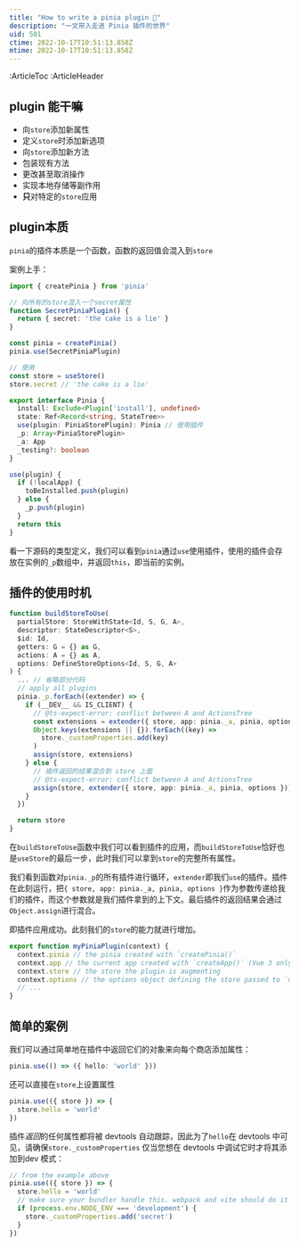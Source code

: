 ```yaml
---
title: "How to write a pinia plugin 🤔️"
description: "一文带入走进 Pinia 插件的世界"
uid: 501
ctime: 2022-10-17T10:51:13.858Z
mtime: 2022-10-17T10:51:13.858Z
---
```


:ArticleToc
:ArticleHeader


## plugin 能干嘛

-   向`store`添加新属性
-   定义`store`时添加新选项
-   向`store`添加新方法
-   包装现有方法
-   更改甚至取消操作
-   实现本地存储等副作用
-   **只**对特定的`store`应用

## plugin本质

`pinia`的插件本质是一个函数，函数的返回值会混入到`store`

案例上手：
```typescript
import { createPinia } from 'pinia'

// 向所有的store混入一个secret属性
function SecretPiniaPlugin() {
  return { secret: 'the cake is a lie' }
}

const pinia = createPinia()
pinia.use(SecretPiniaPlugin)
```
```typescript
// 使用 
const store = useStore()
store.secret // 'the cake is a lie'
```

```typescript
export interface Pinia {
  install: Exclude<Plugin['install'], undefined>
  state: Ref<Record<string, StateTree>>
  use(plugin: PiniaStorePlugin): Pinia // 使用插件
  _p: Array<PiniaStorePlugin>
  _a: App
  _testing?: boolean
}
```

```typescript
use(plugin) {
  if (!localApp) {
    toBeInstalled.push(plugin)
  } else {
    _p.push(plugin)
  }
  return this
}
```
看一下源码的类型定义，我们可以看到`pinia`通过`use`使用插件，使用的插件会存放在实例的`_p`数组中，并返回`this`，即当前的实例。

## 插件的使用时机
```typescript
function buildStoreToUse(
  partialStore: StoreWithState<Id, S, G, A>,
  descriptor: StateDescriptor<S>,
  $id: Id,
  getters: G = {} as G,
  actions: A = {} as A,
  options: DefineStoreOptions<Id, S, G, A>
) {
  ... // 省略部分代码
  // apply all plugins
  pinia._p.forEach((extender) => {
    if (__DEV__ && IS_CLIENT) {
      // @ts-expect-error: conflict between A and ActionsTree
      const extensions = extender({ store, app: pinia._a, pinia, options })
      Object.keys(extensions || {}).forEach((key) =>
        store._customProperties.add(key)
      )
      assign(store, extensions)
    } else {
      // 插件返回的结果混合到 store 上面
      // @ts-expect-error: conflict between A and ActionsTree
      assign(store, extender({ store, app: pinia._a, pinia, options }))
    }
  })

  return store
}
```
在`buildStoreToUse`函数中我们可以看到插件的应用，而`buildStoreToUse`恰好也是`useStore`的最后一步，此时我们可以拿到`store`的完整所有属性。

我们看到函数对`pinia._p`的所有插件进行循环，`extender`即我们`use`的插件。插件在此刻运行，把`{ store, app: pinia._a, pinia, options }`作为参数传递给我们的插件，而这个参数就是我们插件拿到的上下文。最后插件的返回结果会通过`Object.assign`进行混合。

即插件应用成功。此刻我们的`store`的能力就进行增加。

```typescript
export function myPiniaPlugin(context) {
  context.pinia // the pinia created with `createPinia()`
  context.app // the current app created with `createApp()` (Vue 3 only)
  context.store // the store the plugin is augmenting
  context.options // the options object defining the store passed to `defineStore()`
  // ...
}
```

## 简单的案例

我们可以通过简单地在插件中返回它们的对象来向每个商店添加属性：

```typescript
pinia.use(() => ({ hello: 'world' }))
```

还可以直接在`store`上设置属性

```typescript
pinia.use(({ store }) => {
  store.hello = 'world'
})
```

插件*返回*的任何属性都将被 devtools 自动跟踪，因此为了`hello`在 devtools 中可见，请确保`store._customProperties` 仅当您想在 devtools 中调试它时才将其添加到dev 模式：

```typescript
// from the example above
pinia.use(({ store }) => {
  store.hello = 'world'
  // make sure your bundler handle this. webpack and vite should do it by default
  if (process.env.NODE_ENV === 'development') {
    store._customProperties.add('secret')
  }
})
```
